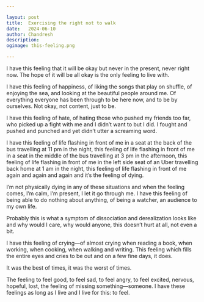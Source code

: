 ```yaml
---

layout: post
title:	Exercising the right not to walk
date:	2024-06-10
author:	Chandresh
description:
ogimage: this-feeling.png

---
```


I have this feeling that it will be okay but never in the present, never right now. The hope of it will be all okay is the only feeling to live with.

I have this feeling of happiness, of liking the songs that play on shuffle, of enjoying the sea, and looking at the beautiful people around me. Of everything everyone has been through to be here now, and to be by ourselves. Not okay, not content, just to be.

I have this feeling of hate, of hating those who pushed my friends too far, who picked up a fight with me and I didn’t want to but I did. I fought and pushed and punched and yet didn’t utter a screaming word.

I have this feeling of life flashing in front of me in a seat at the back of the bus travelling at 11 pm in the night, this feeling of life flashing in front of me in a seat in the middle of the bus travelling at 3 pm in the afternoon, this feeling of life flashing in front of me in the left side seat of an Uber travelling back home at 1 am in the night, this feeling of life flashing in front of me again and again and again and it’s the feeling of dying.

I’m not physically dying in any of these situations and when the feeling comes, I’m calm, I’m present, I let it go through me. I have this feeling of being able to do nothing about anything, of being a watcher, an audience to my own life.

Probably this is what a symptom of dissociation and derealization looks like and why would I care, why would anyone, this doesn’t hurt at all, not even a bit.

I have this feeling of crying—of almost crying when reading a book, when working, when cooking, when walking and writing. This feeling which fills the entire eyes and cries to be out and on a few fine days, it does.

It was the best of times, it was the worst of times.

The feeling to feel good, to feel sad, to feel angry, to feel excited, nervous, hopeful, lost, the feeling of missing something—someone. I have these feelings as long as I live and I live for this: to feel.
